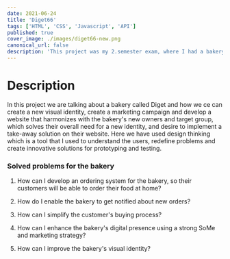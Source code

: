 ```yaml
---
date: 2021-06-24
title: 'Diget66'
tags: ['HTML', 'CSS', 'Javascript', 'API']
published: true
cover_image: ./images/diget66-new.png
canonical_url: false
description: 'This project was my 2.semester exam, where I had a bakery who needed a new identity and website.'
---
```


# Description

In this project we are talking about a bakery called Diget and how we ce can create a new visual identity, create a marketing campaign and develop a website that harmonizes with the bakery's new owners and target group, which solves their overall need for a new identity, and desire to implement a take-away solution on their website. Here we have used design thinking which is a tool that I used to understand the users, redefine problems and create innovative solutions for prototyping and testing.


### Solved problems for the bakery

1. How can I develop an ordering system for the bakery, so their customers will be able to order their food at home?

2. How do I enable the bakery to get notified about new orders?

3. How can I simplify the customer's buying process?

4. How can I enhance the bakery's digital presence using a strong SoMe and marketing strategy?

5. How can I improve the bakery's visual identity?
